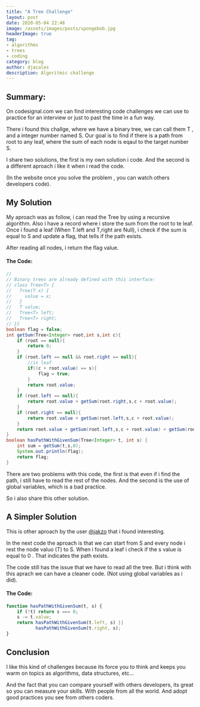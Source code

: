 ```yaml
---
title: "A Tree Challenge"
layout: post
date: 2020-05-04 22:48
image: /assets/images/posts/spongebob.jpg
headerImage: true
tag:
- algorithms
- trees
- coding
category: blog
author: djacales
description: Algoritmic challenge
---
```


## Summary:

On codesignal.com we can find interesting code challenges we can use to practice for an
interview or just to past the time in a fun way.

There i found this challge, where we have a binary tree, we can call them T , and a integer number named S.
Our goal is to find if there is a path from root to any leaf, where the sum of each node is eqaul to the target number S.

I share two solutions, the first is my own solution i code. And the second is a different aproach i like it when 
i read the code.

(In the website once you solve the problem , you can watch others developers code).

## My Solution 

My aproach was as follow, i can read the Tree by using a recursive algorithm. Also i have a record
where i store the sum from the root to te leaf. Once i found a leaf (When T.left and T,right are Null), i check if the sum is equal to S and update a flag, that tells if the path exists.

After reading all nodes, i return the flag value.


#### The Code:

```java
//
// Binary trees are already defined with this interface:
// class Tree<T> {
//   Tree(T x) {
//     value = x;
//   }
//   T value;
//   Tree<T> left;
//   Tree<T> right;
// }}
boolean flag = false;
int getSum(Tree<Integer> root,int s,int c){
    if (root == null){
        return 0;
    }
    if (root.left == null && root.right == null){
        //is leaf
        if((c + root.value) == s){
            flag = true;
        }
        return root.value;
    }
    if (root.left == null){
        return root.value + getSum(root.right,s,c + root.value);
    }
    if (root.right == null){
        return root.value + getSum(root.left,s,c + root.value);
    }
    return root.value + getSum(root.left,s,c + root.value) + getSum(root.right,s,c + root.value);
}
boolean hasPathWithGivenSum(Tree<Integer> t, int s) {
    int sum = getSum(t,s,0);
    System.out.println(flag);
    return flag;
}

```

There are two problems with this code, the first is that even if i find the path, i still have to read the rest of the nodes. And the second is the use of global variables, which is a bad practice.

So i also share this other solution.

## A Simpler Solution
This is other aproach by the user [@jakzo](https://app.codesignal.com/profile/jakzo) that i found interesting.

In the next code the aproach is that we can start from S and every node i rest the node valuo (T) to S.
When i found a leaf i check if the s value is equal to 0 . That indicates the path exists.

The code still has the issue that we have to read all the tree. But i think with this aprach we can have
a cleaner code. (Not using global variables as i did).



#### The Code:


```javascript
function hasPathWithGivenSum(t, s) {
    if (!t) return s === 0;
    s -= t.value;
    return hasPathWithGivenSum(t.left, s) ||
           hasPathWithGivenSum(t.right, s);
}
```

## Conclusion 

I like this kind of challenges because its force you to think and keeps you warm on topics
as algorithms, data structures, etc...

And the fact that you can compare yourself with others developers, its great so you can measure your skills.
With people from all the world. And adopt good practices you see from others coders.

